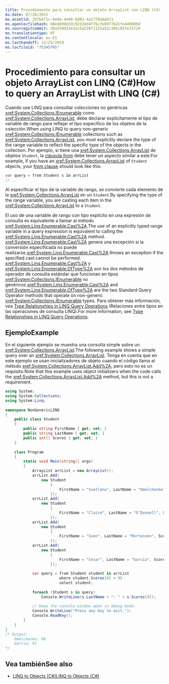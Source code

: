 ```yaml
---
title: Procedimiento para consultar un objeto ArrayList con LINQ (C#)
ms.date: 07/20/2015
ms.assetid: 2bfb471c-6e9a-4e60-bd83-4a1778abde11
ms.openlocfilehash: b8edb90d33c92324d4f76c7e6977641fe4499d9d
ms.sourcegitcommit: 30a558d23e3ac5a52071121a52c305c85fe15726
ms.translationtype: HT
ms.contentlocale: es-ES
ms.lasthandoff: 12/25/2019
ms.locfileid: "75345705"
---
```

# <a name="how-to-query-an-arraylist-with-linq-c"></a><span data-ttu-id="99057-102">Procedimiento para consultar un objeto ArrayList con LINQ (C#)</span><span class="sxs-lookup"><span data-stu-id="99057-102">How to query an ArrayList with LINQ (C#)</span></span>
<span data-ttu-id="99057-103">Cuando use LINQ para consultar colecciones no genéricas <xref:System.Collections.IEnumerable> como <xref:System.Collections.ArrayList>, debe declarar explícitamente el tipo de variable de rango para reflejar el tipo específico de los objetos de la colección.</span><span class="sxs-lookup"><span data-stu-id="99057-103">When using LINQ to query non-generic <xref:System.Collections.IEnumerable> collections such as <xref:System.Collections.ArrayList>, you must explicitly declare the type of the range variable to reflect the specific type of the objects in the collection.</span></span> <span data-ttu-id="99057-104">Por ejemplo, si tiene una <xref:System.Collections.ArrayList> de objetos `Student`, la [cláusula from](../../../language-reference/keywords/from-clause.md) debe tener un aspecto similar a este:</span><span class="sxs-lookup"><span data-stu-id="99057-104">For example, if you have an <xref:System.Collections.ArrayList> of `Student` objects, your [from clause](../../../language-reference/keywords/from-clause.md) should look like this:</span></span>  
  
```csharp
var query = from Student s in arrList  
//...
```  
  
 <span data-ttu-id="99057-105">Al especificar el tipo de la variable de rango, se convierte cada elemento de la <xref:System.Collections.ArrayList> en un `Student`.</span><span class="sxs-lookup"><span data-stu-id="99057-105">By specifying the type of the range variable, you are casting each item in the <xref:System.Collections.ArrayList> to a `Student`.</span></span>  
  
 <span data-ttu-id="99057-106">El uso de una variable de rango con tipo explícito en una expresión de consulta es equivalente a llamar al método <xref:System.Linq.Enumerable.Cast%2A>.</span><span class="sxs-lookup"><span data-stu-id="99057-106">The use of an explicitly typed range variable in a query expression is equivalent to calling the <xref:System.Linq.Enumerable.Cast%2A> method.</span></span> <span data-ttu-id="99057-107"><xref:System.Linq.Enumerable.Cast%2A> genera una excepción si la conversión especificada no puede realizarse.</span><span class="sxs-lookup"><span data-stu-id="99057-107"><xref:System.Linq.Enumerable.Cast%2A> throws an exception if the specified cast cannot be performed.</span></span> <span data-ttu-id="99057-108"><xref:System.Linq.Enumerable.Cast%2A> y <xref:System.Linq.Enumerable.OfType%2A> son los dos métodos de operador de consulta estándar que funcionan en tipos <xref:System.Collections.IEnumerable> no genéricos.</span><span class="sxs-lookup"><span data-stu-id="99057-108"><xref:System.Linq.Enumerable.Cast%2A> and <xref:System.Linq.Enumerable.OfType%2A> are the two Standard Query Operator methods that operate on non-generic <xref:System.Collections.IEnumerable> types.</span></span> <span data-ttu-id="99057-109">Para obtener más información, vea [Type Relationships in LINQ Query Operations](./type-relationships-in-linq-query-operations.md) (Relaciones entre tipos en las operaciones de consulta LINQ).</span><span class="sxs-lookup"><span data-stu-id="99057-109">For more information, see [Type Relationships in LINQ Query Operations](./type-relationships-in-linq-query-operations.md).</span></span>  
  
## <a name="example"></a><span data-ttu-id="99057-110">Ejemplo</span><span class="sxs-lookup"><span data-stu-id="99057-110">Example</span></span>  
 <span data-ttu-id="99057-111">En el siguiente ejemplo se muestra una consulta simple sobre un <xref:System.Collections.ArrayList>.</span><span class="sxs-lookup"><span data-stu-id="99057-111">The following example shows a simple query over an <xref:System.Collections.ArrayList>.</span></span> <span data-ttu-id="99057-112">Tenga en cuenta que en este ejemplo se usan inicializadores de objeto cuando el código llama al método <xref:System.Collections.ArrayList.Add%2A>, pero esto no es un requisito.</span><span class="sxs-lookup"><span data-stu-id="99057-112">Note that this example uses object initializers when the code calls the <xref:System.Collections.ArrayList.Add%2A> method, but this is not a requirement.</span></span>  
  
```csharp  
using System;  
using System.Collections;  
using System.Linq;  
  
namespace NonGenericLINQ  
{  
    public class Student  
    {  
        public string FirstName { get; set; }  
        public string LastName { get; set; }  
        public int[] Scores { get; set; }  
    }  
  
    class Program  
    {  
        static void Main(string[] args)  
        {  
            ArrayList arrList = new ArrayList();  
            arrList.Add(  
                new Student  
                    {  
                        FirstName = "Svetlana", LastName = "Omelchenko", Scores = new int[] { 98, 92, 81, 60 }  
                    });  
            arrList.Add(  
                new Student  
                    {  
                        FirstName = "Claire", LastName = "O’Donnell", Scores = new int[] { 75, 84, 91, 39 }  
                    });  
            arrList.Add(  
                new Student  
                    {  
                        FirstName = "Sven", LastName = "Mortensen", Scores = new int[] { 88, 94, 65, 91 }  
                    });  
            arrList.Add(  
                new Student  
                    {  
                        FirstName = "Cesar", LastName = "Garcia", Scores = new int[] { 97, 89, 85, 82 }  
                    });  
  
            var query = from Student student in arrList  
                        where student.Scores[0] > 95  
                        select student;  
  
            foreach (Student s in query)  
                Console.WriteLine(s.LastName + ": " + s.Scores[0]);  
  
            // Keep the console window open in debug mode.  
            Console.WriteLine("Press any key to exit.");  
            Console.ReadKey();  
        }  
    }  
}  
/* Output:   
    Omelchenko: 98  
    Garcia: 97  
*/  
```  
  
## <a name="see-also"></a><span data-ttu-id="99057-113">Vea también</span><span class="sxs-lookup"><span data-stu-id="99057-113">See also</span></span>

- [<span data-ttu-id="99057-114">LINQ to Objects (C#)</span><span class="sxs-lookup"><span data-stu-id="99057-114">LINQ to Objects (C#)</span></span>](./linq-to-objects.md)
